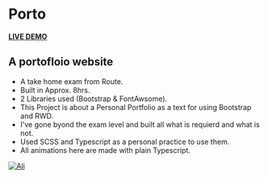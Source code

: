 # Porto 
<a href="https://alil0l.github.io/Portfolio-Route-Exam/" target="_blank">**LIVE DEMO**</a>

## A portofloio website 

 * A take home exam from Route.
 * Built in Approx. 8hrs.
 * 2 Libraries used (Bootstrap & FontAwsome).
 * This Project is about a Personal Portfolio as a text for using Bootstrap and RWD.
 * I've gone byond the exam level and built all what is requierd and what is not.
 * Used SCSS and Typescript as a personal practice to use them.
 * All animations here are made with plain Typescript.

<a href="https://alil0l.github.io/Portfolio-Route-Exam/" target="_blank">![Ali](https://github.com/Alil0l/Portfolio-Route-Exam/assets/137832626/442a3ada-653b-4b3d-a6b7-1f1804df300c)</a>


